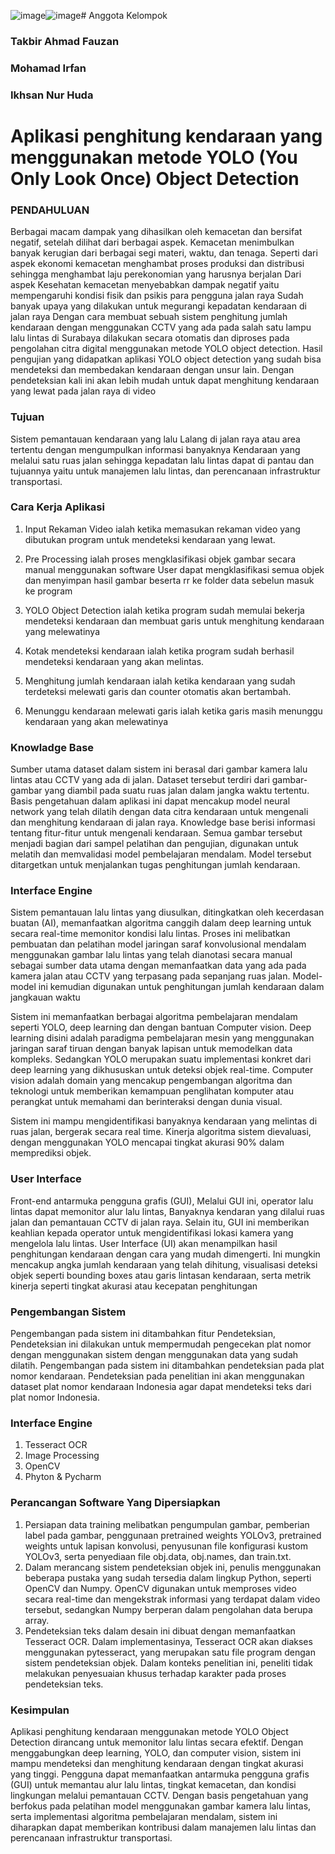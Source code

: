 ![image](https://github.com/IkhsanNurHuda/Isan/assets/149056596/7cffca1b-c788-4d9d-bab8-d806a7ba9028)![image](https://github.com/IkhsanNurHuda/Isan/assets/149056596/9d581165-5c05-4349-82d8-e86d1427bb94)# Anggota Kelompok 
### Takbir Ahmad Fauzan  
### Mohamad Irfan
### Ikhsan Nur Huda

# Aplikasi penghitung kendaraan yang menggunakan metode YOLO (You Only Look Once) Object Detection

### PENDAHULUAN 
Berbagai macam dampak yang dihasilkan oleh kemacetan dan bersifat negatif, setelah dilihat dari berbagai aspek. Kemacetan menimbulkan banyak kerugian dari berbagai segi materi, waktu, dan tenaga. Seperti dari aspek ekonomi kemacetan menghambat proses produksi dan distribusi sehingga menghambat laju perekonomian yang harusnya berjalan Dari aspek Kesehatan kemacetan menyebabkan dampak negatif yaitu mempengaruhi kondisi fisik dan psikis para pengguna jalan raya Sudah banyak upaya yang dilakukan untuk megurangi kepadatan kendaraan di jalan raya Dengan cara membuat sebuah sistem penghitung jumlah kendaraan dengan menggunakan CCTV yang ada pada salah satu lampu lalu lintas di Surabaya dilakukan secara otomatis dan diproses pada pengolahan citra digital menggunakan metode YOLO object detection. Hasil pengujian yang didapatkan aplikasi YOLO object detection yang sudah bisa mendeteksi dan membedakan kendaraan dengan unsur lain. Dengan pendeteksian kali ini akan lebih mudah untuk dapat menghitung kendaraan yang lewat pada jalan raya di video

### Tujuan 
Sistem pemantauan kendaraan yang lalu Lalang di jalan raya atau area tertentu dengan mengumpulkan informasi banyaknya Kendaraan yang melalui satu ruas jalan sehingga  kepadatan lalu lintas dapat di pantau dan tujuannya yaitu untuk manajemen lalu lintas, dan perencanaan infrastruktur transportasi.

### Cara Kerja Aplikasi 
1.	Input Rekaman Video ialah ketika memasukan rekaman video yang dibutukan program untuk mendeteksi kendaraan yang lewat.

2.	Pre Processing ialah proses mengklasifikasi objek gambar secara manual menggunakan software User dapat mengklasifikasi semua objek dan menyimpan hasil gambar beserta rr ke folder data sebelun masuk ke program
  
3.	YOLO Object Detection ialah ketika program sudah memulai bekerja mendeteksi kendaraan dan membuat garis untuk menghitung kendaraan yang melewatinya
   
4.	Kotak mendeteksi kendaraan ialah ketika program sudah berhasil mendeteksi kendaraan yang akan melintas.
   
5.	Menghitung jumlah kendaraan ialah ketika kendaraan yang sudah terdeteksi melewati garis dan counter otomatis akan bertambah.
   
6.	Menunggu kendaraan melewati garis ialah ketika garis masih menunggu kendaraan yang akan melewatinya

### Knowladge Base
Sumber utama dataset dalam sistem ini berasal dari gambar kamera lalu lintas atau CCTV yang ada di jalan. Dataset tersebut terdiri dari gambar-gambar yang diambil pada suatu ruas jalan dalam jangka waktu tertentu. Basis pengetahuan dalam aplikasi ini dapat mencakup model neural network yang telah dilatih dengan data citra kendaraan untuk mengenali dan menghitung kendaraan di jalan raya. Knowledge base berisi informasi tentang fitur-fitur untuk mengenali kendaraan. Semua gambar tersebut menjadi bagian dari sampel pelatihan dan pengujian, digunakan untuk melatih dan memvalidasi model pembelajaran mendalam. Model tersebut ditargetkan untuk menjalankan tugas penghitungan jumlah kendaraan.

### Interface Engine 
Sistem pemantauan lalu lintas yang diusulkan, ditingkatkan oleh kecerdasan buatan (AI), memanfaatkan algoritma canggih dalam deep learning  untuk secara real-time memonitor kondisi lalu lintas. Proses ini melibatkan pembuatan dan pelatihan model jaringan saraf konvolusional mendalam menggunakan gambar lalu lintas yang telah dianotasi secara manual sebagai sumber data utama dengan memanfaatkan data yang ada pada kamera jalan atau CCTV yang terpasang pada sepanjang ruas jalan. Model-model ini kemudian digunakan untuk penghitungan jumlah kendaraan dalam jangkauan waktu 

Sistem ini memanfaatkan berbagai algoritma pembelajaran mendalam seperti  YOLO, deep learning dan dengan bantuan Computer vision. Deep learning disini adalah paradigma pembelajaran mesin yang menggunakan jaringan saraf tiruan dengan banyak lapisan untuk memodelkan data kompleks. Sedangkan YOLO merupakan suatu implementasi konkret dari deep learning yang dikhususkan untuk deteksi objek real-time. Computer vision adalah domain yang mencakup pengembangan algoritma dan teknologi untuk memberikan kemampuan penglihatan komputer atau perangkat untuk memahami dan berinteraksi dengan dunia visual.

Sistem ini mampu mengidentifikasi banyaknya kendaraan yang melintas di ruas jalan, bergerak secara real time. Kinerja algoritma sistem dievaluasi, dengan menggunakan YOLO mencapai tingkat akurasi 90% dalam memprediksi objek.

### User Interface 
Front-end antarmuka pengguna grafis (GUI), Melalui GUI ini, operator lalu lintas dapat memonitor alur lalu lintas, Banyaknya kendaran yang dilalui ruas jalan dan pemantauan CCTV di jalan raya. Selain itu, GUI ini memberikan keahlian kepada operator untuk mengidentifikasi lokasi kamera yang mengelola lalu lintas. User Interface (UI) akan menampilkan hasil penghitungan kendaraan dengan cara yang mudah dimengerti. Ini mungkin mencakup angka jumlah kendaraan yang telah dihitung, visualisasi deteksi objek seperti bounding boxes atau garis lintasan kendaraan, serta metrik kinerja seperti tingkat akurasi atau kecepatan penghitungan

### Pengembangan Sistem 
Pengembangan pada sistem ini ditambahkan fitur Pendeteksian, Pendeteksian ini dilakukan untuk mempermudah pengecekan plat nomor dengan menggunakan sistem dengan menggunakan data yang sudah dilatih. Pengembangan pada sistem ini ditambahkan pendeteksian pada plat nomor kendaraan. Pendeteksian pada penelitian ini akan menggunakan dataset plat nomor kendaraan Indonesia agar dapat mendeteksi teks dari plat nomor Indonesia.

### Interface Engine 
1. Tesseract OCR
2. Image Processing
3. OpenCV
4. Phyton & Pycharm

 ### Perancangan Software Yang Dipersiapkan 
1. Persiapan data training melibatkan pengumpulan gambar, pemberian label pada gambar, penggunaan pretrained weights YOLOv3, pretrained weights untuk lapisan konvolusi, penyusunan file konfigurasi kustom YOLOv3, serta penyediaan file obj.data, obj.names, dan train.txt.
2. Dalam merancang sistem pendeteksian objek ini, penulis menggunakan beberapa pustaka yang sudah tersedia dalam lingkup Python, seperti OpenCV dan Numpy. OpenCV digunakan untuk memproses video secara real-time dan mengekstrak informasi yang terdapat dalam video tersebut, sedangkan Numpy berperan dalam pengolahan data berupa array.
3. Pendeteksian teks dalam desain ini dibuat dengan memanfaatkan Tesseract OCR. Dalam implementasinya, Tesseract OCR akan diakses menggunakan pytesseract, yang merupakan satu file program dengan sistem pendeteksian objek. Dalam konteks penelitian ini, peneliti tidak melakukan penyesuaian khusus terhadap karakter pada proses pendeteksian teks.




### Kesimpulan 
Aplikasi penghitung kendaraan menggunakan metode YOLO Object Detection dirancang untuk memonitor lalu lintas secara efektif. Dengan menggabungkan deep learning, YOLO, dan computer vision, sistem ini mampu mendeteksi dan menghitung kendaraan dengan tingkat akurasi yang tinggi. Pengguna dapat memanfaatkan antarmuka pengguna grafis (GUI) untuk memantau alur lalu lintas, tingkat kemacetan, dan kondisi lingkungan melalui pemantauan CCTV. Dengan basis pengetahuan yang berfokus pada pelatihan model menggunakan gambar kamera lalu lintas, serta implementasi algoritma pembelajaran mendalam, sistem ini diharapkan dapat memberikan kontribusi dalam manajemen lalu lintas dan perencanaan infrastruktur transportasi.



